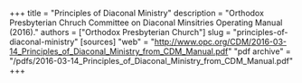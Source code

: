 +++
title = "Principles of Diaconal Ministry"
description = "Orthodox Presbyterian Chruch Committee on Diaconal Minsitries Operating Manual (2016)."
authors = ["Orthodox Presbyterian Church"]
slug = "principles-of-diaconal-ministry"
[sources]
"web" = "http://www.opc.org/CDM/2016-03-14_Principles_of_Diaconal_Ministry_from_CDM_Manual.pdf"
"pdf archive" = "/pdfs/2016-03-14_Principles_of_Diaconal_Ministry_from_CDM_Manual.pdf"
+++
